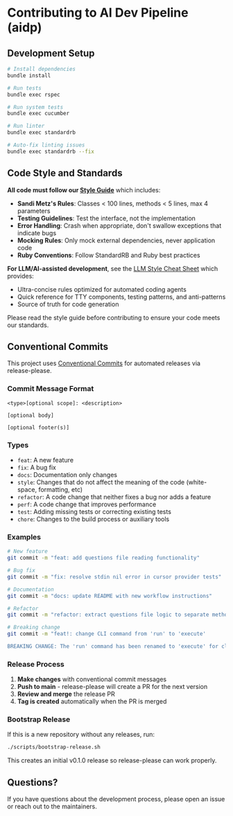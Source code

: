 # Contributing to AI Dev Pipeline (aidp)

## Development Setup

```bash
# Install dependencies
bundle install

# Run tests
bundle exec rspec

# Run system tests
bundle exec cucumber

# Run linter
bundle exec standardrb

# Auto-fix linting issues
bundle exec standardrb --fix
```

## Code Style and Standards

**All code must follow our [Style Guide](docs/STYLE_GUIDE.md)** which includes:

- **Sandi Metz's Rules**: Classes < 100 lines, methods < 5 lines, max 4 parameters
- **Testing Guidelines**: Test the interface, not the implementation
- **Error Handling**: Crash when appropriate, don't swallow exceptions that indicate bugs
- **Mocking Rules**: Only mock external dependencies, never application code
- **Ruby Conventions**: Follow StandardRB and Ruby best practices

**For LLM/AI-assisted development**, see the [LLM Style Cheat Sheet](docs/LLM_STYLE_GUIDE.md) which provides:

- Ultra-concise rules optimized for automated coding agents
- Quick reference for TTY components, testing patterns, and anti-patterns
- Source of truth for code generation

Please read the style guide before contributing to ensure your code meets our standards.

## Conventional Commits

This project uses [Conventional Commits](https://www.conventionalcommits.org/) for automated releases via release-please.

### Commit Message Format

```
<type>[optional scope]: <description>

[optional body]

[optional footer(s)]
```

### Types

- `feat`: A new feature
- `fix`: A bug fix
- `docs`: Documentation only changes
- `style`: Changes that do not affect the meaning of the code (white-space, formatting, etc)
- `refactor`: A code change that neither fixes a bug nor adds a feature
- `perf`: A code change that improves performance
- `test`: Adding missing tests or correcting existing tests
- `chore`: Changes to the build process or auxiliary tools

### Examples

```bash
# New feature
git commit -m "feat: add questions file reading functionality"

# Bug fix
git commit -m "fix: resolve stdin nil error in cursor provider tests"

# Documentation
git commit -m "docs: update README with new workflow instructions"

# Refactor
git commit -m "refactor: extract questions file logic to separate method"

# Breaking change
git commit -m "feat!: change CLI command from 'run' to 'execute'

BREAKING CHANGE: The 'run' command has been renamed to 'execute' for clarity."
```

### Release Process

1. **Make changes** with conventional commit messages
2. **Push to main** - release-please will create a PR for the next version
3. **Review and merge** the release PR
4. **Tag is created** automatically when the PR is merged

### Bootstrap Release

If this is a new repository without any releases, run:

```bash
./scripts/bootstrap-release.sh
```

This creates an initial v0.1.0 release so release-please can work properly.

## Questions?

If you have questions about the development process, please open an issue or reach out to the maintainers.
